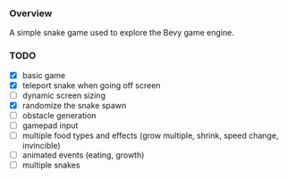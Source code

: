 ### Overview

A simple snake game used to explore the Bevy game engine.


### TODO

- [x] basic game
- [x] teleport snake when going off screen
- [ ] dynamic screen sizing
- [x] randomize the snake spawn
- [ ] obstacle generation
- [ ] gamepad input
- [ ] multiple food types and effects (grow multiple, shrink, speed change, invincible)
- [ ] animated events (eating, growth)
- [ ] multiple snakes
